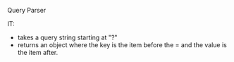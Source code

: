 Query Parser

IT:
  * takes a query string starting at "?"
  * returns an object where the key is the item before the = and the value is the item after.
